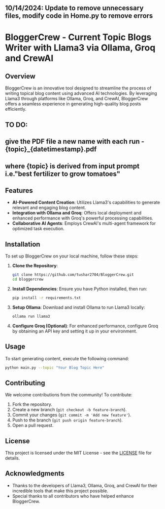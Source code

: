 ## 10/14/2024: Update to remove unnecessary files, modify code in Home.py to remove errors


# BloggerCrew - Current Topic Blogs Writer with Llama3 via Ollama, Groq and CrewAI
## Overview

BloggerCrew is an innovative tool designed to streamline the process of writing topical blog content using advanced AI technologies. By leveraging Llama3 through platforms like Ollama, Groq, and CrewAI, BloggerCrew offers a seamless experience in generating high-quality blog posts efficiently.

## TO DO:
##    give the PDF file a new name with each run - {topic}_{datetimestamp}.pdf
##    where {topic} is derived from input prompt i.e."best fertilizer to grow tomatoes"


## Features

- **AI-Powered Content Creation**: Utilizes Llama3's capabilities to generate relevant and engaging blog content.
- **Integration with Ollama and Groq**: Offers local deployment and enhanced performance with Groq's powerful processing capabilities.
- **Collaborative AI Agents**: Employs CrewAI's multi-agent framework for optimized task execution.

## Installation

To set up BloggerCrew on your local machine, follow these steps:

1. **Clone the Repository**:
   ```bash
   git clone https://github.com/tushar2704/BloggerCrew.git
   cd bloggercrew
   ```

2. **Install Dependencies**:
   Ensure you have Python installed, then run:
   ```bash
   pip install -r requirements.txt
   ```

3. **Setup Ollama**:
   Download and install Ollama to run Llama3 locally:
   ```bash
   ollama run llama3
   ```

4. **Configure Groq (Optional)**:
   For enhanced performance, configure Groq by obtaining an API key and setting it up in your environment.

## Usage

To start generating content, execute the following command:
```bash
python main.py --topic "Your Blog Topic Here"
```

## Contributing

We welcome contributions from the community! To contribute:

1. Fork the repository.
2. Create a new branch (`git checkout -b feature-branch`).
3. Commit your changes (`git commit -m 'Add new feature'`).
4. Push to the branch (`git push origin feature-branch`).
5. Open a pull request.

## License

This project is licensed under the MIT License - see the [LICENSE](LICENSE) file for details.

## Acknowledgments

- Thanks to the developers of Llama3, Ollama, Groq, and CrewAI for their incredible tools that make this project possible.
- Special thanks to all contributors who have helped enhance BloggerCrew.




